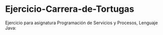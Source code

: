 # Ejercicio-Carrera-de-Tortugas
Ejercicio para asignatura Programación de Servicios y Procesos, Lenguaje Java:

